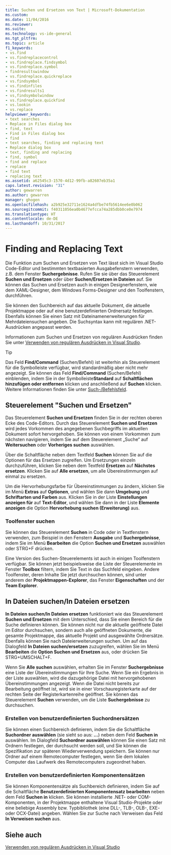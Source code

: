 ```yaml
---
title: Suchen und Ersetzen von Text | Microsoft-Dokumentation
ms.custom: 
ms.date: 11/04/2016
ms.reviewer: 
ms.suite: 
ms.technology: vs-ide-general
ms.tgt_pltfrm: 
ms.topic: article
f1_keywords:
- vs.find
- vs.findreplacecontrol
- vs.findreplace.findsymbol
- vs.findreplace.symbol
- findresultswindow
- vs.findreplace.quickreplace
- vs.findsymbol
- vs.findinfiles
- vs.findresults1
- vs,findsymbolwindow
- vs.findreplace.quickfind
- vs.lookin
- vs.replace
helpviewer_keywords:
- text searches
- Replace in Files dialog box
- find, text
- Find in Files dialog box
- find
- text searches, finding and replacing text
- Replace dialog box
- text, finding and replacing
- find, symbol
- find and replace
- replace
- find text
- replacing text
ms.assetid: a62545c3-1570-4d12-99fb-a82607eb35a1
caps.latest.revision: "31"
author: gewarren
ms.author: gewarren
manager: ghogen
ms.openlocfilehash: a2b925e32711e1624a4dfbe74fb5614ee6e0b062
ms.sourcegitcommit: f40311056ea0b4677efcca74a285dbb0ce0e7974
ms.translationtype: HT
ms.contentlocale: de-DE
ms.lasthandoff: 10/31/2017
---
```

# <a name="finding-and-replacing-text"></a>Finding and Replacing Text
Die Funktion zum Suchen und Ersetzen von Text lässt sich im Visual Studio Code-Editor und bestimmten textbasierten Ausgabefenstern verwenden, z.B. dem Fenster **Suchergebnisse**. Rufen Sie sie über das Steuerelement **Suchen und Ersetzen** oder über **Suchen/Ersetzen in Dateien** auf. Sie können das Suchen und Ersetzen auch in einigen Designerfenstern, wie dem XAML-Designer, dem Windows Forms-Designer und den Toolfenstern, durchführen.  
  
 Sie können den Suchbereich auf das aktuelle Dokument, die aktuelle Projektmappe oder auf eine benutzerdefinierten Ordnersatz festlegen. Ebenfalls können Sie einen Satz mit Dateinamenerweiterungen für Mehrdateiensuchen angeben. Die Suchsyntax kann mit regulären .NET-Ausdrücken angepasst werden.  
  
 Informationen zum Suchen und Ersetzen von regulären Ausdrücken finden Sie unter [Verwenden von regulären Ausdrücken in Visual Studio](../ide/using-regular-expressions-in-visual-studio.md).  
  
> [!TIP]
>  Das Feld **Find/Command** (Suchen/Befehl) ist weiterhin als Steuerelement für die Symbolleiste verfügbar, wird standardmäßig aber nicht mehr angezeigt. Sie können das Feld **Find/Command** (Suchen/Befehl) einblenden, indem Sie in der Symbolleiste**Standard** auf **Schaltflächen hinzufügen oder entfernen** klicken und anschließend auf **Suchen** klicken. Weitere Informationen finden Sie unter [Such-/Befehlsfeld](../ide/find-command-box.md).  
  
## <a name="find-and-replace-control"></a>Steuerelement "Suchen und Ersetzen"  
 Das Steuerelement **Suchen und Ersetzen** finden Sie in der rechten oberen Ecke des Code-Editors. Durch das Steuerelement **Suchen und Ersetzen** wird jedes Vorkommen des angegebenen Suchbegriffs im aktuellen Dokument sofort hervorgehoben. Sie können von einem Vorkommen zum nächsten navigieren, indem Sie auf dem Steuerelement „Suche“ auf **Weitersuchen** oder **Vorheriges suchen** auswählen.  
  
 Über die Schaltfläche neben dem Textfeld **Suchen** können Sie auf die Optionen für das Ersetzen zugreifen. Um Ersetzungen einzeln durchzuführen, klicken Sie neben dem Textfeld **Ersetzen** auf **Nächstes ersetzen**. Klicken Sie auf **Alle ersetzen**, um alle Übereinstimmungen auf einmal zu ersetzen.  
  
 Um die Hervorhebungsfarbe für Übereinstimmungen zu ändern, klicken Sie im Menü **Extras** auf **Optionen**, und wählen Sie dann **Umgebung** und **Schriftarten und Farben** aus. Klicken Sie in der Liste **Einstellungen anzeigen für** auf **Text-Editor**, und wählen Sie dann in der Liste **Elemente anzeigen** die Option **Hervorhebung suchen (Erweiterung)** aus.  
  
### <a name="searching-tool-windows"></a>Toolfenster suchen  
 Sie können das Steuerelement **Suchen** in Code oder in Textfenstern verwenden, zum Beispiel in den Fenstern **Ausgabe** und **Suchergebnisse**, indem Sie im Menü **Bearbeiten** die Option **Suchen und Ersetzen** auswählen oder STRG+F drücken.  
  
 Eine Version des Suchen-Steuerelements ist auch in einigen Toolfenstern verfügbar. Sie können jetzt beispielsweise die Liste der Steuerelemente im Fenster **Toolbox** filtern, indem Sie Text in das Suchfeld eingeben. Andere Toolfenster, deren Inhalte Sie jetzt durchsuchen können, sind unter anderem der **Projektmappen-Explorer**, das Fenster **Eigenschaften** und der **Team Explorer**.  
  
## <a name="findreplace-in-files"></a>In Dateien suchen/In Dateien ersetzen  
 **In Dateien suchen/In Dateien ersetzen** funktioniert wie das Steuerelement **Suchen und Ersetzen** mit dem Unterschied, dass Sie einen Bereich für die Suche definieren können. Sie können nicht nur die aktuelle geöffnete Datei im Editor durchsuchen, sondern auch alle geöffneten Dokumente, die gesamte Projektmappe, das aktuelle Projekt und ausgewählte Ordnersätze. Ebenfalls können Sie nach Dateierweiterungen suchen. Um auf das Dialogfeld **In Dateien suchen/ersetzen** zuzugreifen, wählen Sie im Menü **Bearbeiten** die **Option Suchen und Ersetzen** aus, oder drücken Sie STRG+UMSCHALT+F.  
  
 Wenn Sie **Alle suchen** auswählen, erhalten Sie im Fenster **Suchergebnisse** eine Liste der Übereinstimmungen für Ihre Suche. Wenn Sie ein Ergebnis in der Liste auswählen, wird die dazugehörige Datei mit hervorgehobenen Übereinstimmungen angezeigt. Wenn die Datei nicht bereits zur Bearbeitung geöffnet ist, wird sie in einer Vorschauregisterkarte auf der rechten Seite der Registerkartenreihe geöffnet. Sie können das Steuerelement **Suchen** verwenden, um die Liste **Suchergebnisse** zu durchsuchen.  
  
### <a name="creating-custom-search-folder-sets"></a>Erstellen von benutzerdefinierten Suchordnersätzen  
 Sie können einen Suchbereich definieren, indem Sie die Schaltfläche **Suchordner auswählen** (sie sieht so aus: **…**) neben dem Feld **Suchen in** auswählen. Im Dialogfeld **Suchordner auswählen** können Sie einen Satz mit Ordnern festlegen, der durchsucht werden soll, und Sie können die Spezifikation zur späteren Wiederverwendung speichern. Sie können nur Ordner auf einem Remotecomputer festlegen, wenn Sie dem lokalen Computer das Laufwerk des Remotecomputers zugeordnet haben.  
  
### <a name="creating-custom-component-sets"></a>Erstellen von benutzerdefinierten Komponentensätzen  
 Sie können Komponentensätze als Suchbereich definieren, indem Sie auf die Schaltfläche **Benutzerdefinierten Komponentensatz bearbeiten** neben dem Feld **Suchen in** klicken. Sie können installierte .NET- oder COM-Komponenten, in der Projektmappe enthaltene Visual Studio-Projekte oder eine beliebige Assembly bzw. Typbibliothek (eine DLL-, TLB-, OLB-, EXE- oder OCX-Datei) angeben. Wählen Sie zur Suche nach Verweisen das Feld **In Verweisen suchen** aus.  
  
## <a name="see-also"></a>Siehe auch  
 [Verwenden von regulären Ausdrücken in Visual Studio](../ide/using-regular-expressions-in-visual-studio.md)